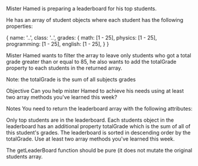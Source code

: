 Mister Hamed is preparing a leaderboard for his top students.

He has an array of student objects where each student has the following properties:

{
  name: '..',
  class: '..',
  grades: {
    math: [1 - 25],
    physics: [1 - 25],
    programming: [1 - 25],
    english: [1 - 25],
  }
}

Mister Hamed wants to filter the array to leave only students who got a total grade greater than or equal to 85, he also wants to add the totalGrade property to each students in the returned array.

Note: the totalGrade is the sum of all subjects grades

Objective
Can you help mister Hamed to achieve his needs using at least two array methods you've learned this week?



Notes
You need to return the leaderboard array with the following attributes:

Only top students are in the leaderboard.
Each students object in the leaderboard has an additional property totalGrade which is the sum of all of this student's grades.
The leaderboard is sorted in descending order by the totalGrade.
Use at least two array methods you've learned this week.

The getLeaderBoard function should be pure (it does not mutate the original students array.